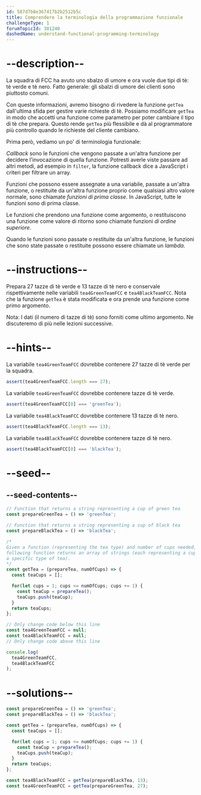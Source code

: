 ```yaml
---
id: 587d7b8e367417b2b2512b5c
title: Comprendere la terminologia della programmazione funzionale
challengeType: 1
forumTopicId: 301240
dashedName: understand-functional-programming-terminology
---
```


# --description--

La squadra di FCC ha avuto uno sbalzo di umore e ora vuole due tipi di tè: tè verde e tè nero. Fatto generale: gli sbalzi di umore dei clienti sono piuttosto comuni.

Con queste informazioni, avremo bisogno di rivedere la funzione `getTea` dall'ultima sfida per gestire varie richieste di tè. Possiamo modificare `getTea` in modo che accetti una funzione come parametro per poter cambiare il tipo di tè che prepara. Questo rende `getTea` più flessibile e dà al programmatore più controllo quando le richieste del cliente cambiano.

Prima però, vediamo un po' di terminologia funzionale:

<dfn>Callback</dfn> sono le funzioni che vengono passate a un'altra funzione per decidere l'invocazione di quella funzione. Potresti averle viste passare ad altri metodi, ad esempio in `filter`, la funzione callback dice a JavaScript i criteri per filtrare un array.

Funzioni che possono essere assegnate a una variabile, passate a un'altra funzione, o restituite da un'altra funzione proprio come qualsiasi altro valore normale, sono chiamate <dfn>funzioni di prima classe</dfn>. In JavaScript, tutte le funzioni sono di prima classe.

Le funzioni che prendono una funzione come argomento, o restituiscono una funzione come valore di ritorno sono chiamate funzioni <dfn>di ordine superiore</dfn>.

Quando le funzioni sono passate o restituite da un'altra funzione, le funzioni che sono state passate o restituite possono essere chiamate un <dfn>lambda</dfn>.

# --instructions--

Prepara 27 tazze di tè verde e 13 tazze di tè nero e conservale rispettivamente nelle variabili `tea4GreenTeamFCC` e `tea4BlackTeamFCC`. Nota che la funzione `getTea` è stata modificata e ora prende una funzione come primo argomento.

Nota: I dati (il numero di tazze di tè) sono forniti come ultimo argomento. Ne discuteremo di più nelle lezioni successive.

# --hints--

La variabile `tea4GreenTeamFCC` dovrebbe contenere 27 tazze di tè verde per la squadra.

```js
assert(tea4GreenTeamFCC.length === 27);
```

La variabile `tea4GreenTeamFCC` dovrebbe contenere tazze di tè verde.

```js
assert(tea4GreenTeamFCC[0] === 'greenTea');
```

La variabile `tea4BlackTeamFCC` dovrebbe contenere 13 tazze di tè nero.

```js
assert(tea4BlackTeamFCC.length === 13);
```

La variabile `tea4BlackTeamFCC` dovrebbe contenere tazze di tè nero.

```js
assert(tea4BlackTeamFCC[0] === 'blackTea');
```

# --seed--

## --seed-contents--

```js
// Function that returns a string representing a cup of green tea
const prepareGreenTea = () => 'greenTea';

// Function that returns a string representing a cup of black tea
const prepareBlackTea = () => 'blackTea';

/*
Given a function (representing the tea type) and number of cups needed, the
following function returns an array of strings (each representing a cup of
a specific type of tea).
*/
const getTea = (prepareTea, numOfCups) => {
  const teaCups = [];

  for(let cups = 1; cups <= numOfCups; cups += 1) {
    const teaCup = prepareTea();
    teaCups.push(teaCup);
  }
  return teaCups;
};

// Only change code below this line
const tea4GreenTeamFCC = null;
const tea4BlackTeamFCC = null;
// Only change code above this line

console.log(
  tea4GreenTeamFCC,
  tea4BlackTeamFCC
);
```

# --solutions--

```js
const prepareGreenTea = () => 'greenTea';
const prepareBlackTea = () => 'blackTea';

const getTea = (prepareTea, numOfCups) => {
  const teaCups = [];

  for(let cups = 1; cups <= numOfCups; cups += 1) {
    const teaCup = prepareTea();
    teaCups.push(teaCup);
  }
  return teaCups;
};

const tea4BlackTeamFCC = getTea(prepareBlackTea, 13);
const tea4GreenTeamFCC = getTea(prepareGreenTea, 27);
```
